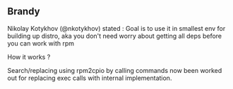 
## Brandy

Nikolay Kotykhov (@nkotykhov) stated :
Goal is to use it in smallest env for building up distro, aka you don't need worry about getting all deps before you can work with rpm

How it works ?

Search/replacing using rpm2cpio by calling commands now been worked out for replacing exec calls with internal implementation.
